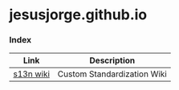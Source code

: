 # jesusjorge.github.io

### Index

| Link | Description |
| ------ | ------ |
| [s13n wiki](https://github.com/jesusjorge/s13n/wiki) | Custom Standardization Wiki |

